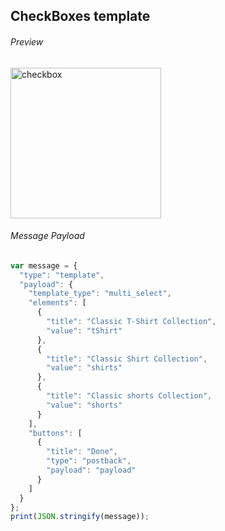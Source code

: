 ##  CheckBoxes template

###### Preview

<img width="241" alt="checkbox" src="https://github.com/Koredotcom/web-kore-sdk/assets/131746603/48993986-bcf1-4263-a277-cb8e170f0227">

###### Message Payload

```js
var message = {
  "type": "template",
  "payload": {
    "template_type": "multi_select",
    "elements": [
      {
        "title": "Classic T-Shirt Collection",
        "value": "tShirt"
      }, 
      {
        "title": "Classic Shirt Collection",
        "value": "shirts"
      },
      {
        "title": "Classic shorts Collection",
        "value": "shorts"
      }
    ],
    "buttons": [
      {
        "title": "Done",
        "type": "postback",
        "payload": "payload"
      }
    ]
  }
};
print(JSON.stringify(message)); 
```
